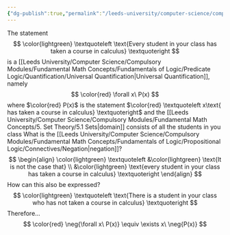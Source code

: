 ```yaml
---
{"dg-publish":true,"permalink":"/leeds-university/computer-science/compulsory-modules/fundamental-math-concepts/fundamentals-of-logic/predicate-logic/negating-quantification/negating-a-universal-quantification/"}
---
```



The statement
$$
\color{lightgreen}
\textquoteleft
\text{Every student in your class has taken a course in calculus}
\textquoteright
$$
is a [[Leeds University/Computer Science/Compulsory Modules/Fundamental Math Concepts/Fundamentals of Logic/Predicate Logic/Quantification/Universal Quantification\|Universal Quantification]], namely
$$
\color{red} 
\forall x\ P(x)
$$
where $\color{red} P(x)$ is the statement $\color{red} \textquoteleft x\text{ has taken a course in calculus} \textquoteright$ and the [[Leeds University/Computer Science/Compulsory Modules/Fundamental Math Concepts/5. Set Theory/5.1 Sets\|domain]] consists of all the students in you class
What is the [[Leeds University/Computer Science/Compulsory Modules/Fundamental Math Concepts/Fundamentals of Logic/Propositional Logic/Connectives/Negation\|negation]]?
$$
\begin{align}
\color{lightgreen}
\textquoteleft
&\color{lightgreen} \text{It is not the case that} \\
&\color{lightgreen} \text{every student in your class has taken a course in calculus}
\textquoteright
\end{align}
$$
How can this also be expressed?
$$
\color{lightgreen}
\textquoteleft
\text{There is a student in your class who has not taken a course in calculus}
\textquoteright
$$
Therefore...
$$
\color{red} 
\neg{\forall x\ P(x)} \equiv \exists x\ \neg{P(x)}
$$